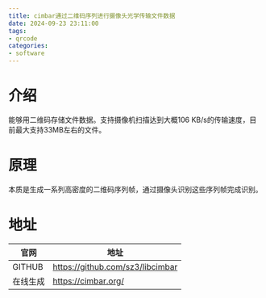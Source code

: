 ```yaml
---
title: cimbar通过二维码序列进行摄像头光学传输文件数据
date: 2024-09-23 23:11:00
tags:
- qrcode
categories:
- software
---
```


# 介绍
能够用二维码存储文件数据。支持摄像机扫描达到大概106 KB/s的传输速度，目前最大支持33MB左右的文件。
<!-- more -->

# 原理
本质是生成一系列高密度的二维码序列帧，通过摄像头识别这些序列帧完成识别。

# 地址
| 官网      | 地址 |
| ----------- | ----------- |
| GITHUB      | https://github.com/sz3/libcimbar  |
| 在线生成  | https://cimbar.org/  |
